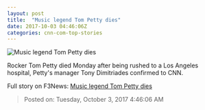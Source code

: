 ```yaml
---
layout: post
title:  "Music legend Tom Petty dies"
date: 2017-10-03 04:46:06Z
categories: cnn-com-top-stories
---
```


![Music legend Tom Petty dies](http://i2.cdn.cnn.com/cnnnext/dam/assets/171002123949-tom-petty-august-2017-super-tease.jpg)

Rocker Tom Petty died Monday after being rushed to a Los Angeles hospital, Petty's manager Tony Dimitriades confirmed to CNN.


Full story on F3News: [Music legend Tom Petty dies](http://www.f3nws.com/n/uVaTyH)

> Posted on: Tuesday, October 3, 2017 4:46:06 AM
